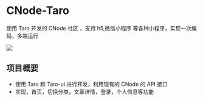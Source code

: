 # CNode-Taro

使用 Taro 开发的 CNode 社区 ，支持 h5,微信小程序 等各种小程序，实现一次编码，多端运行

![](https://ws2.sinaimg.cn/large/006tKfTcly1g1agvopvyqj30u00va7wh.jpg)

## 项目概要

- 使用 Taro 和 Taro-ui 进行开发，利用现有的 CNode 的 API 接口
- 实现，首页，切换分类，文章详情，登录，个人信息等功能
